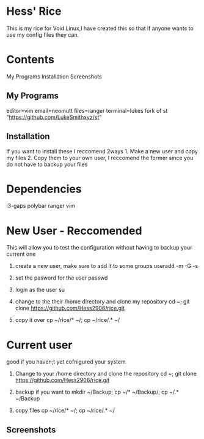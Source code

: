 # Hess' Rice
This is my rice for Void Linux,I have created this so that if anyone wants to use my config files they can.
# Contents
My Programs
Installation
Screenshots

## My Programs
editor=vim
email=neomutt
files=ranger
terminal=lukes fork of st "https://github.com/LukeSmithxyz/st"

## Installation
If you want to install these I reccomend 2ways 1. Make a new user and copy my files 2. Copy them to your own user, I reccomend the former since you do not have to backup your files

# Dependencies
i3-gaps polybar ranger vim

# New User - Reccomended
This will allow you to test the configuration without having to backup your current one

1. create a new user, make sure to add it to some groups
useradd -m -G <groups> -s <shell> <user>
  
2. set the pasword for the user
passwd <user>

3. login as the user
su <user>

4. change to the their /home directory and clone my repository
cd ~; git clone https://github.com/Hess2906/rice.git

5. copy it over
cp ~/rice/* ~/; cp ~/rice/.* ~/
# Current user
good if you haven;t yet cofnigured your system

1. Change to your /home directory and clone the repository
cd ~; git clone https://github.com/Hess2906/rice.git

2. backup if you want to
mkdir ~/Backup; cp ~/* ~/Backup/; cp ~/.* ~/Backup

3. copy files
cp ~/rice/* ~/; cp ~/rice/.* ~/

## Screenshots
